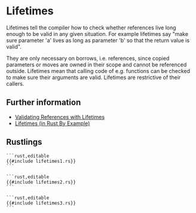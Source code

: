 # Lifetimes

Lifetimes tell the compiler how to check whether references live long
enough to be valid in any given situation. For example lifetimes say
"make sure parameter 'a' lives as long as parameter 'b' so that the return
value is valid".

They are only necessary on borrows, i.e. references,
since copied parameters or moves are owned in their scope and cannot
be referenced outside. Lifetimes mean that calling code of e.g. functions
can be checked to make sure their arguments are valid. Lifetimes are
restrictive of their callers.

## Further information

- [Validating References with Lifetimes](https://doc.rust-lang.org/book/ch10-03-lifetime-syntax.html)
- [Lifetimes (in Rust By Example)](https://doc.rust-lang.org/stable/rust-by-example/scope/lifetime.html)

## Rustlings

~~~admonish note title="lifetimes1" collapsible=true
```rust,editable
{{#include lifetimes1.rs}}
```
~~~

~~~admonish note title="lifetimes2" collapsible=true
```rust,editable
{{#include lifetimes2.rs}}
```
~~~

~~~admonish note title="lifetimes3" collapsible=true
```rust,editable
{{#include lifetimes3.rs}}
```
~~~